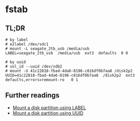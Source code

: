 # fstab

## TL;DR

```plaintext
# by label
# e2label /dev/sdc1
# mount -L seagate_2tb_usb /media/usb
LABEL=seagate_2tb_usb  /media/usb  ext3  defaults  0 0

# by uuid
# vol_id --uuid /dev/sdb2
# mount -U 41c22818-fbad-4da6-8196-c816df0b7aa8 /disk2p2
UUID=41c22818-fbad-4da6-8196-c816df0b7aa8  /disk2p2  ext3  defaults,errors=remount-ro   0 1
```

## Further readings

- [Mount a disk partition using LABEL]
- [Mount a disk partition using UUID]

[mount a disk partition using label]: https://www.cyberciti.biz/faq/rhel-centos-debian-fedora-mount-partition-label/
[mount a disk partition using uuid]: https://www.cyberciti.biz/faq/linux-finding-using-uuids-to-update-fstab/
